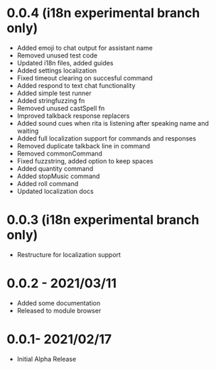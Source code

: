 # 0.0.4 (i18n experimental branch only)

* Added emoji to chat output for assistant name
* Removed unused test code
* Updated i18n files, added guides
* Added settings localization
* Fixed timeout clearing on succesful command
* Added respond to text chat functionality
* Added simple test runner
* Added stringfuzzing fn
* Removed unused castSpell fn
* Improved talkback response replacers
* Added sound cues when rita is listening after speaking name and waiting
* Added full localization support for commands and responses
* Removed duplicate talkback line in command
* Removed commonCommand
* Fixed fuzzstring, added option to keep spaces
* Added quantity command
* Added stopMusic command
* Added roll command
* Updated localization docs

# 0.0.3 (i18n experimental branch only)

* Restructure for localization support

# 0.0.2 - 2021/03/11

* Added some documentation
* Released to module browser

# 0.0.1- 2021/02/17

* Initial Alpha Release
